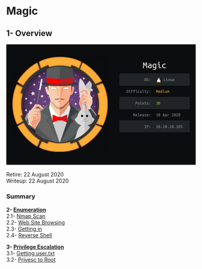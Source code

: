 # Magic

## 1- Overview

![card.png](images/card.png)   

Retire: 22 August 2020      
Writeup: 22 August 2020

### Summary


**2- [Enumeration](https://github.com/flast101/HTB-writeups/tree/master/magic#2--enumeration)**   
2.1- [Nmap Scan](https://github.com/flast101/HTB-writeups/tree/master/magic#21--nmap-scan)   
2.2- [Web Site Browsing](https://github.com/flast101/HTB-writeups/tree/master/magic#22--web-site-browsing)   
2.3- [Getting in](https://github.com/flast101/HTB-writeups/tree/master/magic#23--foothold)   
2.4- [Reverse Shell](https://github.com/flast101/HTB-writeups/tree/master/magic#24--reverse-shell)   

**3- [Privilege Escalation](https://github.com/flast101/HTB-writeups/tree/master/magic#3--privilege-escalation)**     
3.1- [Getting user.txt](https://github.com/flast101/HTB-writeups/tree/master/magic#31--getting-usertxt)   
3.2- [Privesc to Root](https://github.com/flast101/HTB-writeups/tree/master/magic#32--privesc-to-root)   
